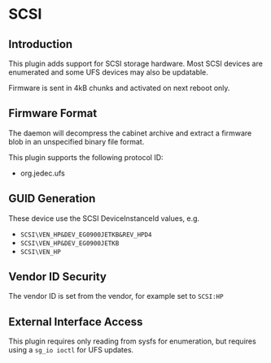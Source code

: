 # SCSI

## Introduction

This plugin adds support for SCSI storage hardware. Most SCSI devices are enumerated and some UFS
devices may also be updatable.

Firmware is sent in 4kB chunks and activated on next reboot only.

## Firmware Format

The daemon will decompress the cabinet archive and extract a firmware blob in
an unspecified binary file format.

This plugin supports the following protocol ID:

* org.jedec.ufs

## GUID Generation

These device use the SCSI DeviceInstanceId values, e.g.

* `SCSI\VEN_HP&DEV_EG0900JETKB&REV_HPD4`
* `SCSI\VEN_HP&DEV_EG0900JETKB`
* `SCSI\VEN_HP`

## Vendor ID Security

The vendor ID is set from the vendor, for example set to `SCSI:HP`

## External Interface Access

This plugin requires only reading from sysfs for enumeration, but requires using a `sg_io ioctl`
for UFS updates.
